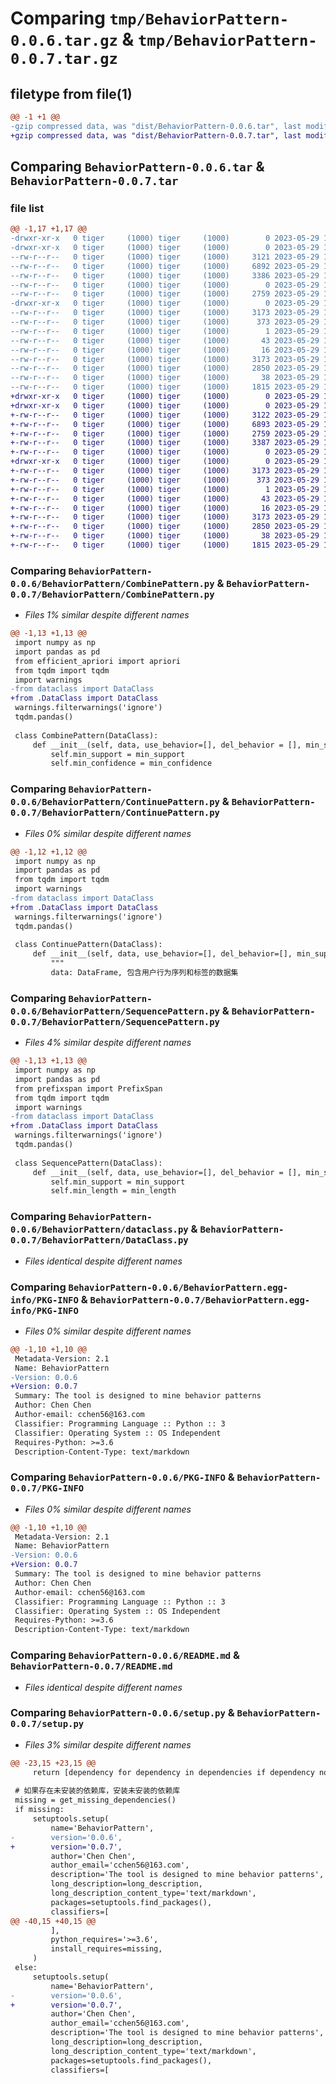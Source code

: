 # Comparing `tmp/BehaviorPattern-0.0.6.tar.gz` & `tmp/BehaviorPattern-0.0.7.tar.gz`

## filetype from file(1)

```diff
@@ -1 +1 @@
-gzip compressed data, was "dist/BehaviorPattern-0.0.6.tar", last modified: Mon May 29 10:03:58 2023, max compression
+gzip compressed data, was "dist/BehaviorPattern-0.0.7.tar", last modified: Mon May 29 11:18:00 2023, max compression
```

## Comparing `BehaviorPattern-0.0.6.tar` & `BehaviorPattern-0.0.7.tar`

### file list

```diff
@@ -1,17 +1,17 @@
-drwxr-xr-x   0 tiger     (1000) tiger     (1000)        0 2023-05-29 10:03:58.000000 BehaviorPattern-0.0.6/
-drwxr-xr-x   0 tiger     (1000) tiger     (1000)        0 2023-05-29 10:03:58.000000 BehaviorPattern-0.0.6/BehaviorPattern/
--rw-r--r--   0 tiger     (1000) tiger     (1000)     3121 2023-05-29 10:03:43.000000 BehaviorPattern-0.0.6/BehaviorPattern/CombinePattern.py
--rw-r--r--   0 tiger     (1000) tiger     (1000)     6892 2023-05-29 10:03:45.000000 BehaviorPattern-0.0.6/BehaviorPattern/ContinuePattern.py
--rw-r--r--   0 tiger     (1000) tiger     (1000)     3386 2023-05-29 10:03:50.000000 BehaviorPattern-0.0.6/BehaviorPattern/SequencePattern.py
--rw-r--r--   0 tiger     (1000) tiger     (1000)        0 2023-05-29 10:03:40.000000 BehaviorPattern-0.0.6/BehaviorPattern/__init__.py
--rw-r--r--   0 tiger     (1000) tiger     (1000)     2759 2023-05-29 10:03:48.000000 BehaviorPattern-0.0.6/BehaviorPattern/dataclass.py
-drwxr-xr-x   0 tiger     (1000) tiger     (1000)        0 2023-05-29 10:03:58.000000 BehaviorPattern-0.0.6/BehaviorPattern.egg-info/
--rw-r--r--   0 tiger     (1000) tiger     (1000)     3173 2023-05-29 10:03:57.000000 BehaviorPattern-0.0.6/BehaviorPattern.egg-info/PKG-INFO
--rw-r--r--   0 tiger     (1000) tiger     (1000)      373 2023-05-29 10:03:58.000000 BehaviorPattern-0.0.6/BehaviorPattern.egg-info/SOURCES.txt
--rw-r--r--   0 tiger     (1000) tiger     (1000)        1 2023-05-29 10:03:57.000000 BehaviorPattern-0.0.6/BehaviorPattern.egg-info/dependency_links.txt
--rw-r--r--   0 tiger     (1000) tiger     (1000)       43 2023-05-29 10:03:57.000000 BehaviorPattern-0.0.6/BehaviorPattern.egg-info/requires.txt
--rw-r--r--   0 tiger     (1000) tiger     (1000)       16 2023-05-29 10:03:57.000000 BehaviorPattern-0.0.6/BehaviorPattern.egg-info/top_level.txt
--rw-r--r--   0 tiger     (1000) tiger     (1000)     3173 2023-05-29 10:03:58.000000 BehaviorPattern-0.0.6/PKG-INFO
--rw-r--r--   0 tiger     (1000) tiger     (1000)     2850 2023-05-29 10:03:26.000000 BehaviorPattern-0.0.6/README.md
--rw-r--r--   0 tiger     (1000) tiger     (1000)       38 2023-05-29 10:03:58.000000 BehaviorPattern-0.0.6/setup.cfg
--rw-r--r--   0 tiger     (1000) tiger     (1000)     1815 2023-05-29 10:03:29.000000 BehaviorPattern-0.0.6/setup.py
+drwxr-xr-x   0 tiger     (1000) tiger     (1000)        0 2023-05-29 11:18:00.000000 BehaviorPattern-0.0.7/
+drwxr-xr-x   0 tiger     (1000) tiger     (1000)        0 2023-05-29 11:18:00.000000 BehaviorPattern-0.0.7/BehaviorPattern/
+-rw-r--r--   0 tiger     (1000) tiger     (1000)     3122 2023-05-29 11:17:25.000000 BehaviorPattern-0.0.7/BehaviorPattern/CombinePattern.py
+-rw-r--r--   0 tiger     (1000) tiger     (1000)     6893 2023-05-29 11:17:28.000000 BehaviorPattern-0.0.7/BehaviorPattern/ContinuePattern.py
+-rw-r--r--   0 tiger     (1000) tiger     (1000)     2759 2023-05-29 11:17:30.000000 BehaviorPattern-0.0.7/BehaviorPattern/DataClass.py
+-rw-r--r--   0 tiger     (1000) tiger     (1000)     3387 2023-05-29 11:17:32.000000 BehaviorPattern-0.0.7/BehaviorPattern/SequencePattern.py
+-rw-r--r--   0 tiger     (1000) tiger     (1000)        0 2023-05-29 11:17:23.000000 BehaviorPattern-0.0.7/BehaviorPattern/__init__.py
+drwxr-xr-x   0 tiger     (1000) tiger     (1000)        0 2023-05-29 11:18:00.000000 BehaviorPattern-0.0.7/BehaviorPattern.egg-info/
+-rw-r--r--   0 tiger     (1000) tiger     (1000)     3173 2023-05-29 11:18:00.000000 BehaviorPattern-0.0.7/BehaviorPattern.egg-info/PKG-INFO
+-rw-r--r--   0 tiger     (1000) tiger     (1000)      373 2023-05-29 11:18:00.000000 BehaviorPattern-0.0.7/BehaviorPattern.egg-info/SOURCES.txt
+-rw-r--r--   0 tiger     (1000) tiger     (1000)        1 2023-05-29 11:18:00.000000 BehaviorPattern-0.0.7/BehaviorPattern.egg-info/dependency_links.txt
+-rw-r--r--   0 tiger     (1000) tiger     (1000)       43 2023-05-29 11:18:00.000000 BehaviorPattern-0.0.7/BehaviorPattern.egg-info/requires.txt
+-rw-r--r--   0 tiger     (1000) tiger     (1000)       16 2023-05-29 11:18:00.000000 BehaviorPattern-0.0.7/BehaviorPattern.egg-info/top_level.txt
+-rw-r--r--   0 tiger     (1000) tiger     (1000)     3173 2023-05-29 11:18:00.000000 BehaviorPattern-0.0.7/PKG-INFO
+-rw-r--r--   0 tiger     (1000) tiger     (1000)     2850 2023-05-29 11:17:44.000000 BehaviorPattern-0.0.7/README.md
+-rw-r--r--   0 tiger     (1000) tiger     (1000)       38 2023-05-29 11:18:00.000000 BehaviorPattern-0.0.7/setup.cfg
+-rw-r--r--   0 tiger     (1000) tiger     (1000)     1815 2023-05-29 11:17:47.000000 BehaviorPattern-0.0.7/setup.py
```

### Comparing `BehaviorPattern-0.0.6/BehaviorPattern/CombinePattern.py` & `BehaviorPattern-0.0.7/BehaviorPattern/CombinePattern.py`

 * *Files 1% similar despite different names*

```diff
@@ -1,13 +1,13 @@
 import numpy as np 
 import pandas as pd 
 from efficient_apriori import apriori 
 from tqdm import tqdm 
 import warnings 
-from dataclass import DataClass
+from .DataClass import DataClass
 warnings.filterwarnings('ignore') 
 tqdm.pandas() 
 
 class CombinePattern(DataClass):
     def __init__(self, data, use_behavior=[], del_behavior = [], min_support=0.2, min_confidence=0.5, min_length=3, max_length=6, sep = '@'):
         self.min_support = min_support
         self.min_confidence = min_confidence
```

### Comparing `BehaviorPattern-0.0.6/BehaviorPattern/ContinuePattern.py` & `BehaviorPattern-0.0.7/BehaviorPattern/ContinuePattern.py`

 * *Files 0% similar despite different names*

```diff
@@ -1,12 +1,12 @@
 import numpy as np 
 import pandas as pd 
 from tqdm import tqdm 
 import warnings 
-from dataclass import DataClass
+from .DataClass import DataClass
 warnings.filterwarnings('ignore') 
 tqdm.pandas() 
 
 class ContinuePattern(DataClass):
     def __init__(self, data, use_behavior=[], del_behavior=[], min_support=0.1, min_length=3, max_length=6, sep = '@'):
         """
         data: DataFrame, 包含用户行为序列和标签的数据集
```

### Comparing `BehaviorPattern-0.0.6/BehaviorPattern/SequencePattern.py` & `BehaviorPattern-0.0.7/BehaviorPattern/SequencePattern.py`

 * *Files 4% similar despite different names*

```diff
@@ -1,13 +1,13 @@
 import numpy as np 
 import pandas as pd 
 from prefixspan import PrefixSpan 
 from tqdm import tqdm 
 import warnings 
-from dataclass import DataClass
+from .DataClass import DataClass
 warnings.filterwarnings('ignore') 
 tqdm.pandas() 
 
 class SequencePattern(DataClass):
     def __init__(self, data, use_behavior=[], del_behavior = [], min_support=0.2, min_length=3, max_length=6, sep='@'):
         self.min_support = min_support
         self.min_length = min_length
```

### Comparing `BehaviorPattern-0.0.6/BehaviorPattern/dataclass.py` & `BehaviorPattern-0.0.7/BehaviorPattern/DataClass.py`

 * *Files identical despite different names*

### Comparing `BehaviorPattern-0.0.6/BehaviorPattern.egg-info/PKG-INFO` & `BehaviorPattern-0.0.7/BehaviorPattern.egg-info/PKG-INFO`

 * *Files 0% similar despite different names*

```diff
@@ -1,10 +1,10 @@
 Metadata-Version: 2.1
 Name: BehaviorPattern
-Version: 0.0.6
+Version: 0.0.7
 Summary: The tool is designed to mine behavior patterns
 Author: Chen Chen
 Author-email: cchen56@163.com
 Classifier: Programming Language :: Python :: 3
 Classifier: Operating System :: OS Independent
 Requires-Python: >=3.6
 Description-Content-Type: text/markdown
```

### Comparing `BehaviorPattern-0.0.6/PKG-INFO` & `BehaviorPattern-0.0.7/PKG-INFO`

 * *Files 0% similar despite different names*

```diff
@@ -1,10 +1,10 @@
 Metadata-Version: 2.1
 Name: BehaviorPattern
-Version: 0.0.6
+Version: 0.0.7
 Summary: The tool is designed to mine behavior patterns
 Author: Chen Chen
 Author-email: cchen56@163.com
 Classifier: Programming Language :: Python :: 3
 Classifier: Operating System :: OS Independent
 Requires-Python: >=3.6
 Description-Content-Type: text/markdown
```

### Comparing `BehaviorPattern-0.0.6/README.md` & `BehaviorPattern-0.0.7/README.md`

 * *Files identical despite different names*

### Comparing `BehaviorPattern-0.0.6/setup.py` & `BehaviorPattern-0.0.7/setup.py`

 * *Files 3% similar despite different names*

```diff
@@ -23,15 +23,15 @@
     return [dependency for dependency in dependencies if dependency not in installed]
 
 # 如果存在未安装的依赖库，安装未安装的依赖库
 missing = get_missing_dependencies()
 if missing:
     setuptools.setup(
         name='BehaviorPattern',
-        version='0.0.6',
+        version='0.0.7',
         author='Chen Chen',
         author_email='cchen56@163.com',
         description='The tool is designed to mine behavior patterns',
         long_description=long_description,
         long_description_content_type='text/markdown',
         packages=setuptools.find_packages(),
         classifiers=[
@@ -40,15 +40,15 @@
         ],
         python_requires='>=3.6',
         install_requires=missing,
     )
 else:
     setuptools.setup(
         name='BehaviorPattern',
-        version='0.0.6',
+        version='0.0.7',
         author='Chen Chen',
         author_email='cchen56@163.com',
         description='The tool is designed to mine behavior patterns',
         long_description=long_description,
         long_description_content_type='text/markdown',
         packages=setuptools.find_packages(),
         classifiers=[
```

